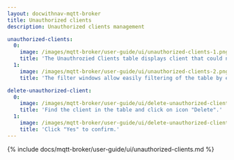 ```yaml
---
layout: docwithnav-mqtt-broker
title: Unauthorized clients
description: Unauthorized clients management

unauthorized-clients:
  0:
    image: /images/mqtt-broker/user-guide/ui/unauthorized-clients-1.png
    title: 'The Unauthrozied Clients table displays client that could not pass authorization.'
  1:
    image: /images/mqtt-broker/user-guide/ui/unauthorized-clients-2.png
    title: 'The filter windows allow easily filtering of the table by each column and date.'

delete-unauthorized-client:
  0:
    image: /images/mqtt-broker/user-guide/ui/delete-unauthorized-client-1.png
    title: 'Find the client in the table and click on icon "Delete".'
  1:
    image: /images/mqtt-broker/user-guide/ui/delete-unauthorized-client-2.png
    title: 'Click "Yes" to confirm.'
---
```


{% include docs/mqtt-broker/user-guide/ui/unauthorized-clients.md %}
